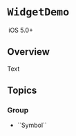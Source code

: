 # ``WidgetDemo``
<label style="border-style:solid; border-radius:10px; border-color:#ffffff">  iOS 5.0+  </label>
## Overview

<!--@START_MENU_TOKEN@-->Text<!--@END_MENU_TOKEN@-->

## Topics

### <!--@START_MENU_TOKEN@-->Group<!--@END_MENU_TOKEN@-->

- <!--@START_MENU_TOKEN@-->``Symbol``<!--@END_MENU_TOKEN@-->
